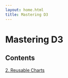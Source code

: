 ```yaml
---
layout: home.html
title: Mastering D3
---
```


# Mastering D3

## Contents

[2. Reusable Charts](/chapters/02/index.html)
